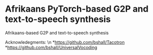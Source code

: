 # Afrikaans PyTorch-based G2P and text-to-speech synthesis
Afrikaans-based G2P and text-to-speech synthesis

Acknowledegments: \n
*https://github.com/bshall/Tacotron
*https://github.com/bshall/UniversalVocoding
